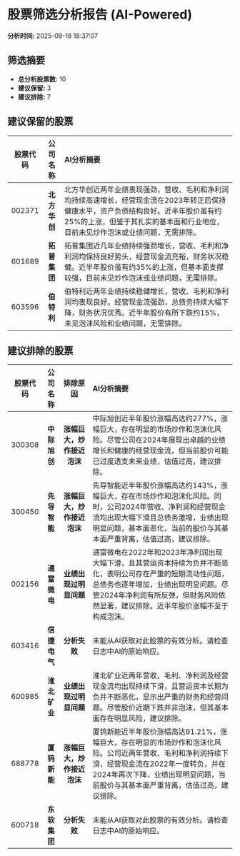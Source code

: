 # 股票筛选分析报告 (AI-Powered)

**分析时间:** 2025-09-18 18:37:07

## 筛选摘要

- **总分析股票数:** 10
- **建议保留:** 3
- **建议排除:** 7

## 建议保留的股票

| 股票代码 | 公司名称 | AI分析摘要 |
|:---:|:---:|:---|
| 002371 | **北方华创** | 北方华创近两年业绩表现强劲，营收、毛利和净利润均持续高速增长，经营现金流在2023年转正后保持健康水平，资产负债结构良好。近半年股价虽有约25%的上涨，但鉴于其扎实的基本面和行业地位，目前未见炒作泡沫或业绩问题，无需排除。 |
| 601689 | **拓普集团** | 拓普集团近几年业绩持续强劲增长，营收、毛利和净利润均保持良好势头，经营现金流充裕，财务状况稳健。近半年股价虽有约35%的上涨，但基本面支撑较强，目前未见炒作泡沫或业绩问题，无需排除。 |
| 603596 | **伯特利** | 伯特利近两年业绩持续稳健增长，营收、毛利和净利润均表现良好。经营现金流强劲，总债务持续大幅下降，财务状况优秀。近半年股价有所下跌约15%，未见泡沫风险和业绩问题，无需排除。 |

## 建议排除的股票

| 股票代码 | 公司名称 | 排除原因 | AI分析摘要 |
|:---:|:---:|:---:|:---|
| 300308 | **中际旭创** | **涨幅巨大，炒作接近泡沫** | 中际旭创近半年股价涨幅高达约277%，涨幅巨大，存在明显的市场炒作和泡沫化风险。尽管公司在2024年展现出卓越的业绩增长和健康的经营现金流，但当前股价可能已过度透支未来业绩，估值过高，建议排除。 |
| 300450 | **先导智能** | **涨幅巨大，炒作接近泡沫** | 先导智能近半年股价涨幅高达约143%，涨幅巨大，存在市场炒作和泡沫化风险。同时，公司2024年营收、净利润和经营现金流均出现大幅下滑且总债务激增，业绩出现明显问题，基本面恶化，当前的股价与其基本面严重背离，估值过高，建议排除。 |
| 002156 | **通富微电** | **业绩出现过明显问题** | 通富微电在2022年和2023年净利润出现大幅下滑，且其营运资本持续为负并不断恶化，表明公司存在严重的短期流动性问题，总债务也逐年增加，业绩出现明显问题。尽管2024年净利润有所反弹，但财务风险依然显著，建议排除。近半年股价涨幅不至于构成泡沫。 |
| 603416 | **信捷电气** | **分析失败** | 未能从AI获取对此股票的有效分析。请检查日志中AI的原始响应。 |
| 600985 | **淮北矿业** | **业绩出现过明显问题** | 淮北矿业近两年营收、毛利、净利润及经营现金流均出现持续下滑，且营运资本长期为负并不断恶化，显示出严重的财务和经营问题。尽管股价近期下跌并非泡沫，但其基本面存在明显风险，建议排除。 |
| 688778 | **厦钨新能** | **涨幅巨大，炒作接近泡沫** | 厦钨新能近半年股价涨幅高达91.21%，涨幅巨大，存在明显的市场炒作和泡沫化风险。公司近两年营收、毛利和净利润持续下滑，经营现金流在2022年一度转负，并在2024年再次下降，业绩出现明显问题，当前股价与其基本面严重背离，估值过高，建议排除。 |
| 600718 | **东软集团** | **分析失败** | 未能从AI获取对此股票的有效分析。请检查日志中AI的原始响应。 |
